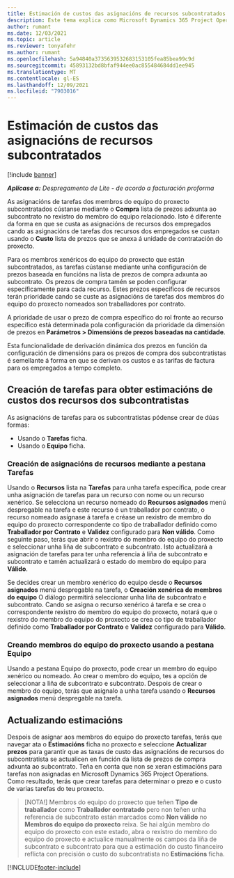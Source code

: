 ```yaml
---
title: Estimación de custos das asignacións de recursos subcontratados
description: Este tema explica como Microsoft Dynamics 365 Project Operations calcula a estimación do custo das asignacións de recursos subcontratados.
author: rumant
ms.date: 12/03/2021
ms.topic: article
ms.reviewer: tonyafehr
ms.author: rumant
ms.openlocfilehash: 5a94840a3735639532683153105fea85bea99c9d
ms.sourcegitcommit: 45893132bd8bfaf944ee0ac855484684dd1ee945
ms.translationtype: MT
ms.contentlocale: gl-ES
ms.lasthandoff: 12/09/2021
ms.locfileid: "7903016"
---
```

# <a name="cost-estimation-of-subcontracted-resource-assignments"></a>Estimación de custos das asignacións de recursos subcontratados

[!include [banner](../../includes/dataverse-preview.md)]

_**Aplícase a:** Despregamento de Lite - de acordo a facturación proforma_

As asignacións de tarefas dos membros do equipo do proxecto subcontratados cústanse mediante o **Compra** lista de prezos adxunta ao subcontrato no rexistro do membro do equipo relacionado. Isto é diferente da forma en que se custa as asignacións de recursos dos empregados cando as asignacións de tarefas dos recursos dos empregados se custan usando o **Custo** lista de prezos que se anexa á unidade de contratación do proxecto. 

Para os membros xenéricos do equipo do proxecto que están subcontratados, as tarefas cústanse mediante unha configuración de prezos baseada en funcións na lista de prezos de compra adxunta ao subcontrato. Os prezos de compra tamén se poden configurar específicamente para cada recurso. Estes prezos específicos de recursos terán prioridade cando se custe as asignacións de tarefas dos membros do equipo do proxecto nomeados son traballadores por contrato. 

A prioridade de usar o prezo de compra específico do rol fronte ao recurso específico está determinada pola configuración da prioridade da dimensión de prezos en **Parámetros > Dimensións de prezos baseadas na cantidade**.

Esta funcionalidade de derivación dinámica dos prezos en función da configuración de dimensións para os prezos de compra dos subcontratistas é semellante á forma en que se derivan os custos e as tarifas de factura para os empregados a tempo completo. 

## <a name="creating-task-assignments-for-getting-cost-estimates-of-subcontractor-resources"></a>Creación de tarefas para obter estimacións de custos dos recursos dos subcontratistas

As asignacións de tarefas para os subcontratistas pódense crear de dúas formas: 
- Usando o **Tarefas** ficha.
- Usando o **Equipo** ficha.

### <a name="creating-resources-assignments-using-the-tasks-tab"></a>Creación de asignacións de recursos mediante a pestana Tarefas
Usando o **Recursos** lista na **Tarefas** para unha tarefa específica, pode crear unha asignación de tarefas para un recurso con nome ou un recurso xenérico. Se selecciona un recurso nomeado do **Recursos asignados** menú despregable na tarefa e este recurso é un traballador por contrato, o recurso nomeado asígnase á tarefa e créase un rexistro de membro do equipo do proxecto correspondente co tipo de traballador definido como **Traballador por Contrato** e **Validez** configurado para **Non válido**. Como seguinte paso, terás que abrir o rexistro do membro do equipo do proxecto e seleccionar unha liña de subcontrato e subcontrato. Isto actualizará a asignación de tarefas para ter unha referencia á liña de subcontrato e subcontrato e tamén actualizará o estado do membro do equipo para **Válido**.

Se decides crear un membro xenérico do equipo desde o **Recursos asignados** menú despregable na tarefa, o **Creación xenérica de membros do equipo** O diálogo permitirá seleccionar unha liña de subcontrato e subcontrato. Cando se asigna o recurso xenérico á tarefa e se crea o correspondente rexistro do membro do equipo do proxecto, notará que o rexistro do membro do equipo do proxecto se crea co tipo de traballador definido como **Traballador por Contrato** e **Validez** configurado para **Válido**.

### <a name="creating-project-team-members-using-the-team-tab"></a>Creando membros do equipo do proxecto usando a pestana Equipo
Usando a pestana Equipo do proxecto, pode crear un membro do equipo xenérico ou nomeado. Ao crear o membro do equipo, tes a opción de seleccionar a liña de subcontrato e subcontrato. Despois de crear o membro do equipo, terás que asignalo a unha tarefa usando o **Recursos asignados** menú despregable na tarefa. 

## <a name="updating-estimates"></a>Actualizando estimacións
Despois de asignar aos membros do equipo do proxecto tarefas, terás que navegar ata o **Estimacións** ficha no proxecto e seleccione **Actualizar prezos** para garantir que as taxas de custo das asignacións de recursos do subcontratista se actualicen en función da lista de prezos de compra adxunta ao subcontrato. Teña en conta que non se xeran estimacións para tarefas non asignadas en Microsoft Dynamics 365 Project Operations. Como resultado, terás que crear tarefas para determinar o prezo e o custo de varias tarefas do teu proxecto. 

> [NOTA!] Membros do equipo do proxecto que teñen **Tipo de traballador** como **Traballador contratado** pero non teñen unha referencia de subcontrato están marcados como **Non válido** no **Membros do equipo do proxecto** reixa. Se hai algún membro do equipo do proxecto con este estado, abra o rexistro do membro do equipo do proxecto e actualice manualmente os campos da liña de subcontrato e subcontrato para que a estimación do custo financeiro reflicta con precisión o custo do subcontratista no **Estimacións** ficha. 


[!INCLUDE[footer-include](../../includes/footer-banner.md)]
